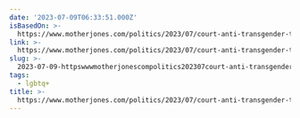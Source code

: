 ```yaml
---
date: '2023-07-09T06:33:51.000Z'
isBasedOn: >-
  https://www.motherjones.com/politics/2023/07/court-anti-transgender-trans-lawsuit-gender-affirming-care-medical-minors-youth/
link: >-
  https://www.motherjones.com/politics/2023/07/court-anti-transgender-trans-lawsuit-gender-affirming-care-medical-minors-youth/
slug: >-
  2023-07-09-httpswwwmotherjonescompolitics202307court-anti-transgender-trans-lawsuit-gender-affirming-care-medical-minors-youth
tags:
  - lgbtq+
title: >-
  https://www.motherjones.com/politics/2023/07/court-anti-transgender-trans-lawsuit-gender-affirming-care-medical-minors-youth/
---
```


